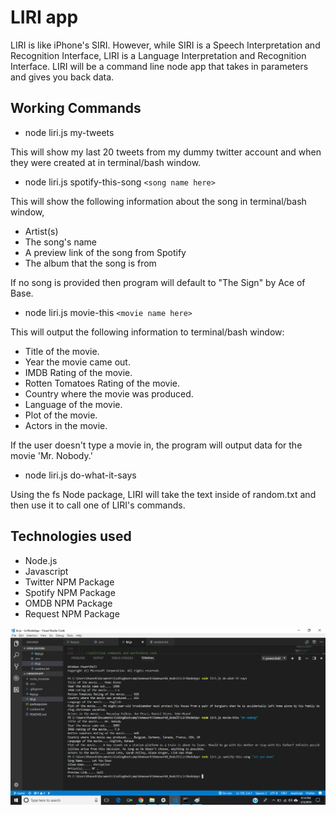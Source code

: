 # LIRI app

LIRI is like iPhone's SIRI. However, while SIRI is a Speech Interpretation and Recognition Interface, LIRI is a Language Interpretation and Recognition Interface. LIRI will be a command line node app that takes in parameters and gives you back data.

## Working Commands

* node liri.js my-tweets

This will show my last 20 tweets from my dummy twitter account and when they were created at in terminal/bash window.

* node liri.js spotify-this-song `<song name here>`

This will show the following information about the song in terminal/bash window,

  * Artist(s)
  * The song's name
  * A preview link of the song from Spotify
  * The album that the song is from
  
If no song is provided then program will default to "The Sign" by Ace of Base.

* node liri.js movie-this `<movie name here>`

This will output the following information to terminal/bash window:
   * Title of the movie.
   * Year the movie came out.
   * IMDB Rating of the movie.
   * Rotten Tomatoes Rating of the movie.
   * Country where the movie was produced.
   * Language of the movie.
   * Plot of the movie.
   * Actors in the movie.
   
If the user doesn't type a movie in, the program will output data for the movie 'Mr. Nobody.'

* node liri.js do-what-it-says

Using the fs Node package, LIRI will take the text inside of random.txt and then use it to call one of LIRI's commands.

## Technologies used
* Node.js
* Javascript
* Twitter NPM Package
* Spotify NPM Package
* OMDB NPM Package
* Request NPM Package

![alt text](https://github.com/muneebmemon/Bootstrap-Portfolio/blob/master/assets/images/lirinodejs.png "Screenshot One")

